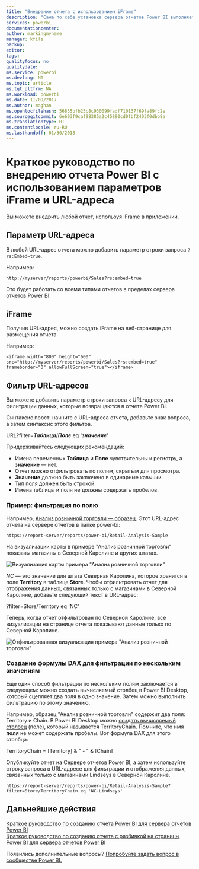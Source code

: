 ```yaml
---
title: "Внедрение отчета с использованием iFrame"
description: "Сама по себе установка сервера отчетов Power BI выполняется очень быстро. Скачивание и установка с последующей настройкой занимают всего нескольких минут."
services: powerbi
documentationcenter: 
author: markingmyname
manager: kfile
backup: 
editor: 
tags: 
qualityfocus: no
qualitydate: 
ms.service: powerbi
ms.devlang: NA
ms.topic: article
ms.tgt_pltfrm: NA
ms.workload: powerbi
ms.date: 11/09/2017
ms.author: maghan
ms.openlocfilehash: 56835bfb25c8c930099fadf710137f69fa89fc2e
ms.sourcegitcommit: 6e693f9caf98385a2c45890cd0fbf2403f0dbb8a
ms.translationtype: HT
ms.contentlocale: ru-RU
ms.lasthandoff: 01/30/2018
---
```

# <a name="quickstart-embed-a-power-bi-report-using-an-iframe-and-url-parameters"></a>Краткое руководство по внедрению отчета Power BI с использованием параметров iFrame и URL-адреса

Вы можете внедрить любой отчет, используя iFrame в приложении. 

## <a name="url-parameter"></a>Параметр URL-адреса

В любой URL-адрес отчета можно добавить параметр строки запроса `?rs:Embed=true`.

Например:

```
http://myserver/reports/powerbi/Sales?rs:embed=true
```

Это будет работать со всеми типами отчетов в пределах сервера отчетов Power BI.

## <a name="iframe"></a>iFrame

Получив URL-адрес, можно создать iFrame на веб-странице для размещения отчета.

Например:

```
<iframe width="800" height="600" src="http://myserver/reports/powerbi/Sales?rs:embed=true" frameborder="0" allowFullScreen="true"></iframe>
```

## <a name="url-filter"></a>Фильтр URL-адресов

Вы можете добавить параметр строки запроса к URL-адресу для фильтрации данных, которые возвращаются в отчете Power BI.

Синтаксис прост: начните с URL-адреса отчета, добавьте знак вопроса, а затем синтаксис этого фильтра.

URL?filter=***Таблица***/***Поле*** eq '***значение***'

Придерживайтесь следующих рекомендаций:

- Имена переменных **Таблица** и **Поле** чувствительны к регистру, а **значение** — нет.
- Отчет можно отфильтровать по полям, скрытым для просмотра.
- **Значение** должно быть заключено в одинарные кавычки.
- Тип поля должен быть строкой.
- Имена таблицы и поля не должны содержать пробелов.

###  <a name="example-filter-on-a-field"></a>Пример: фильтрация по полю

Например, [Анализ розничной торговли — образец](../sample-datasets.md). Этот URL-адрес отчета на сервере отчетов в папке power-bi:

```
https://report-server/reports/power-bi/Retail-Analysis-Sample
```

На визуализации карты в примере "Анализ розничной торговли" показаны магазины в Северной Каролине и других штатах.

![Визуализация карты примера "Анализ розничной торговли"](media/quickstart-embed/report-server-retail-analysis-sample-map.png)

*NC* — это значение для штата Северная Каролина, которое хранится в поле **Territory** в таблице **Store**. Чтобы отфильтровать отчет для отображения данных, связанных только с магазинами в Северной Каролине, добавьте следующий текст в URL-адрес:

?filter=Store/Territory eq 'NC'

Теперь, когда отчет отфильтрован по Северной Каролине, все визуализации на странице отчета показывают данные только по Северной Каролине.

![Отфильтрованная визуализация примера "Анализ розничной торговли"](media/quickstart-embed/report-server-retail-analysis-sample-filtered-map.png)

### <a name="create-a-dax-formula-to-filter-on-multiple-values"></a>Создание формулы DAX для фильтрации по нескольким значениям

Еще один способ фильтрации по нескольким полям заключается в следующем: можно создать вычисляемый столбец в Power BI Desktop, который сцепляет два поля в одно значение. Затем можно выполнить фильтрацию по этому значению.

Например, образец "Анализ розничной торговли" содержит два поля: Territory и Chain. В Power BI Desktop можно [создать вычисляемый столбец](../desktop-tutorial-create-calculated-columns.md) (поле), который называется TerritoryChain. Помните, что имя **поля** не может содержать пробелы. Вот формула DAX для этого столбца:

TerritoryChain = [Territory] & " - " & [Chain]

Опубликуйте отчет на Сервере отчетов Power BI, а затем используйте строку запроса в URL-адресе для фильтрации и отображения данных, связанных только с магазинами Lindseys в Северной Каролине.

```
https://report-server/reports/power-bi/Retail-Analysis-Sample?filter=Store/TerritoryChain eq 'NC-Lindseys'

```

## <a name="next-steps"></a>Дальнейшие действия

[Краткое руководство по созданию отчета Power BI для сервера отчетов Power BI](quickstart-create-powerbi-report.md)  
[Краткое руководство по созданию отчета c разбивкой на страницы Power BI для сервера отчетов Power BI](quickstart-create-paginated-report.md)  

Появились дополнительные вопросы? [Попробуйте задать вопрос в сообществе Power BI.](https://community.powerbi.com/)